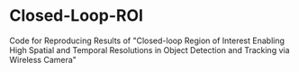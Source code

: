 # Closed-Loop-ROI
Code for Reproducing Results of "Closed-loop Region of Interest Enabling High Spatial and Temporal Resolutions in Object Detection and Tracking via Wireless Camera"
